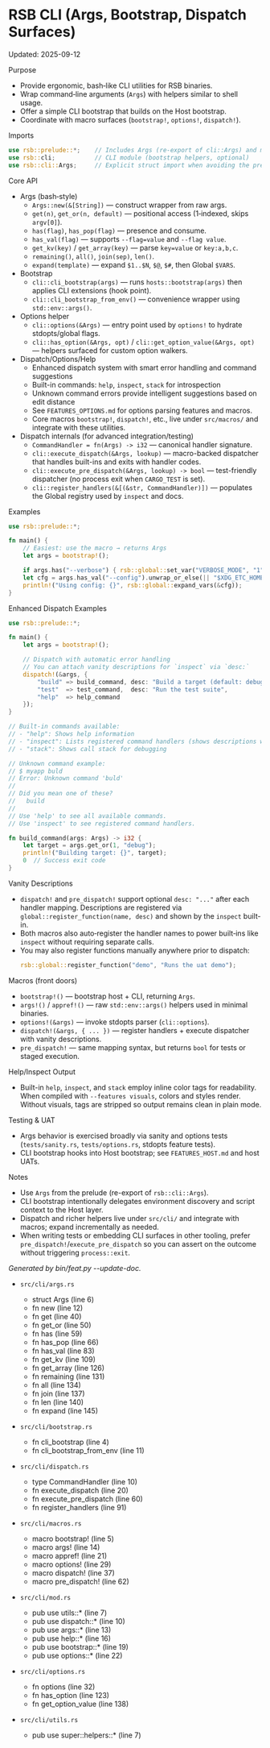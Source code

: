 # RSB CLI (Args, Bootstrap, Dispatch Surfaces)

Updated: 2025-09-12

Purpose
- Provide ergonomic, bash‑like CLI utilities for RSB binaries.
- Wrap command‑line arguments (`Args`) with helpers similar to shell usage.
- Offer a simple CLI bootstrap that builds on the Host bootstrap.
- Coordinate with macro surfaces (`bootstrap!`, `options!`, `dispatch!`).

Imports
```rust
use rsb::prelude::*;    // Includes Args (re-export of cli::Args) and macros
use rsb::cli;           // CLI module (bootstrap helpers, optional)
use rsb::cli::Args;     // Explicit struct import when avoiding the prelude
```

Core API
- Args (bash‑style)
  - `Args::new(&[String])` — construct wrapper from raw args.
  - `get(n)`, `get_or(n, default)` — positional access (1‑indexed, skips `argv[0]`).
  - `has(flag)`, `has_pop(flag)` — presence and consume.
  - `has_val(flag)` — supports `--flag=value` and `--flag value`.
  - `get_kv(key)` / `get_array(key)` — parse `key=value` or `key:a,b,c`.
  - `remaining()`, `all()`, `join(sep)`, `len()`.
  - `expand(template)` — expand `$1..$N`, `$@`, `$#`, then Global `$VARS`.
- Bootstrap
  - `cli::cli_bootstrap(args)` — runs `hosts::bootstrap(args)` then applies CLI extensions (hook point).
  - `cli::cli_bootstrap_from_env()` — convenience wrapper using `std::env::args()`.
- Options helper
  - `cli::options(&Args)` — entry point used by `options!` to hydrate stdopts/global flags.
  - `cli::has_option(&Args, opt)` / `cli::get_option_value(&Args, opt)` — helpers surfaced for custom option walkers.
- Dispatch/Options/Help
  - Enhanced dispatch system with smart error handling and command suggestions
  - Built-in commands: `help`, `inspect`, `stack` for introspection
  - Unknown command errors provide intelligent suggestions based on edit distance
  - See `FEATURES_OPTIONS.md` for options parsing features and macros.
  - Core macros `bootstrap!`, `dispatch!`, etc., live under `src/macros/` and integrate with these utilities.
- Dispatch internals (for advanced integration/testing)
  - `CommandHandler = fn(Args) -> i32` — canonical handler signature.
  - `cli::execute_dispatch(&Args, lookup)` — macro-backed dispatcher that handles built-ins and exits with handler codes.
  - `cli::execute_pre_dispatch(&Args, lookup) -> bool` — test-friendly dispatcher (no process exit when `CARGO_TEST` is set).
  - `cli::register_handlers(&[(&str, CommandHandler)])` — populates the Global registry used by `inspect` and docs.

Examples
```rust
use rsb::prelude::*;

fn main() {
    // Easiest: use the macro → returns Args
    let args = bootstrap!();

    if args.has("--verbose") { rsb::global::set_var("VERBOSE_MODE", "1"); }
    let cfg = args.has_val("--config").unwrap_or_else(|| "$XDG_ETC_HOME/app.conf".into());
    println!("Using config: {}", rsb::global::expand_vars(&cfg));
}
```

Enhanced Dispatch Examples
```rust
use rsb::prelude::*;

fn main() {
    let args = bootstrap!();

    // Dispatch with automatic error handling
    // You can attach vanity descriptions for `inspect` via `desc:`
    dispatch!(&args, {
        "build" => build_command, desc: "Build a target (default: debug)",
        "test"  => test_command,  desc: "Run the test suite",
        "help"  => help_command
    });
}

// Built-in commands available:
// - "help": Shows help information
// - "inspect": Lists registered command handlers (shows descriptions when provided)
// - "stack": Shows call stack for debugging

// Unknown command example:
// $ myapp buld
// Error: Unknown command 'buld'
//
// Did you mean one of these?
//   build
//
// Use 'help' to see all available commands.
// Use 'inspect' to see registered command handlers.

fn build_command(args: Args) -> i32 {
    let target = args.get_or(1, "debug");
    println!("Building target: {}", target);
    0  // Success exit code
}
```

Vanity Descriptions
- `dispatch!` and `pre_dispatch!` support optional `desc: "..."` after each handler mapping. Descriptions are registered via `global::register_function(name, desc)` and shown by the `inspect` built-in.
- Both macros also auto‑register the handler names to power built‑ins like `inspect` without requiring separate calls.
- You may also register functions manually anywhere prior to dispatch:
  ```rust
  rsb::global::register_function("demo", "Runs the uat demo");
  ```

Macros (front doors)
- `bootstrap!()` — bootstrap host + CLI, returning `Args`.
- `args!()` / `appref!()` — raw `std::env::args()` helpers used in minimal binaries.
- `options!(&args)` — invoke stdopts parser (`cli::options`).
- `dispatch!(&args, { ... })` — register handlers + execute dispatcher with vanity descriptions.
- `pre_dispatch!` — same mapping syntax, but returns `bool` for tests or staged execution.

Help/Inspect Output
- Built-in `help`, `inspect`, and `stack` employ inline color tags for readability. When compiled with `--features visuals`, colors and styles render. Without visuals, tags are stripped so output remains clean in plain mode.

Testing & UAT
- Args behavior is exercised broadly via sanity and options tests (`tests/sanity.rs`, `tests/options.rs`, stdopts feature tests).
- CLI bootstrap hooks into Host bootstrap; see `FEATURES_HOST.md` and host UATs.

Notes
- Use `Args` from the prelude (re-export of `rsb::cli::Args`).
- CLI bootstrap intentionally delegates environment discovery and script context to the Host layer.
- Dispatch and richer helpers live under `src/cli/` and integrate with macros; expand incrementally as needed.
- When writing tests or embedding CLI surfaces in other tooling, prefer `pre_dispatch!`/`execute_pre_dispatch` so you can assert on the outcome without triggering `process::exit`.

<!-- feat:cli -->

_Generated by bin/feat.py --update-doc._

* `src/cli/args.rs`
  - struct Args (line 6)
  - fn new (line 12)
  - fn get (line 40)
  - fn get_or (line 50)
  - fn has (line 59)
  - fn has_pop (line 66)
  - fn has_val (line 83)
  - fn get_kv (line 109)
  - fn get_array (line 126)
  - fn remaining (line 131)
  - fn all (line 134)
  - fn join (line 137)
  - fn len (line 140)
  - fn expand (line 145)

* `src/cli/bootstrap.rs`
  - fn cli_bootstrap (line 4)
  - fn cli_bootstrap_from_env (line 11)

* `src/cli/dispatch.rs`
  - type CommandHandler (line 10)
  - fn execute_dispatch (line 20)
  - fn execute_pre_dispatch (line 60)
  - fn register_handlers (line 91)

* `src/cli/macros.rs`
  - macro bootstrap! (line 5)
  - macro args! (line 14)
  - macro appref! (line 21)
  - macro options! (line 29)
  - macro dispatch! (line 37)
  - macro pre_dispatch! (line 62)

* `src/cli/mod.rs`
  - pub use utils::* (line 7)
  - pub use dispatch::* (line 10)
  - pub use args::* (line 13)
  - pub use help::* (line 16)
  - pub use bootstrap::* (line 19)
  - pub use options::* (line 22)

* `src/cli/options.rs`
  - fn options (line 32)
  - fn has_option (line 123)
  - fn get_option_value (line 138)

* `src/cli/utils.rs`
  - pub use super::helpers::* (line 7)

<!-- /feat:cli -->


